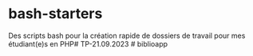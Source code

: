 # bash-starters
Des scripts bash pour la création rapide de dossiers de travail pour mes étudiant(e)s en PHP#   T P - 2 1 . 0 9 . 2 0 2 3  
 #   b i b l i o a p p  
 